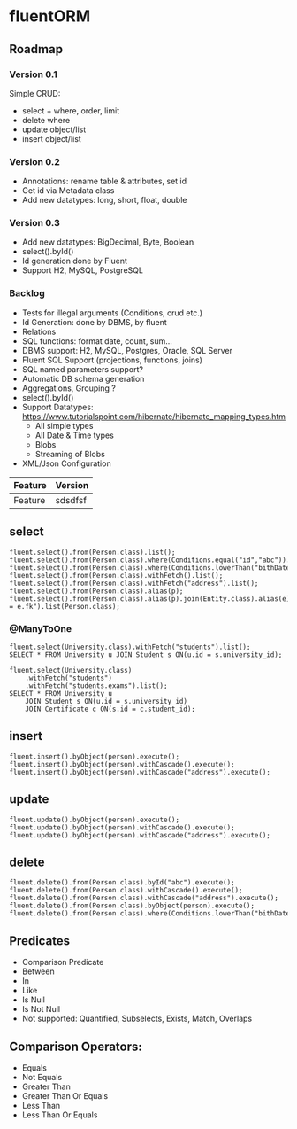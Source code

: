 # fluentORM

## Roadmap

### Version 0.1

Simple CRUD: 
* select + where, order, limit
* delete where
* update object/list
* insert object/list

### Version 0.2

* Annotations: rename table & attributes, set id
* Get id via Metadata class
* Add new datatypes: long, short, float, double


### Version 0.3

* Add new datatypes: BigDecimal, Byte, Boolean
* select().byId()
* Id generation done by Fluent
* Support H2, MySQL, PostgreSQL


### Backlog

* Tests for illegal arguments (Conditions, crud etc.)
* Id Generation: done by DBMS, by fluent
* Relations
* SQL functions: format date, count, sum...
* DBMS support: H2, MySQL, Postgres, Oracle, SQL Server
* Fluent SQL Support (projections, functions, joins)
* SQL named parameters support?
* Automatic DB schema generation
* Aggregations, Grouping ?
* select().byId() 
* Support Datatypes: https://www.tutorialspoint.com/hibernate/hibernate_mapping_types.htm
  * All simple types
  * All Date & Time types
  * Blobs
  * Streaming of Blobs
* XML/Json Configuration

| Feature   | Version   |
| ---       | ---     |
| Feature   |  sdsdfsf  |


## select

    fluent.select().from(Person.class).list();
    fluent.select().from(Person.class).where(Conditions.equal("id","abc")).uniqueResult();
    fluent.select().from(Person.class).where(Conditions.lowerThan("bithDate",dateTime)).list();
    fluent.select().from(Person.class).withFetch().list();
    fluent.select().from(Person.class).withFetch("address").list();
    fluent.select().from(Person.class).alias(p);
    fluent.select().from(Person.class).alias(p).join(Entity.class).alias(e).on("p.id = e.fk").list(Person.class);
    
### @ManyToOne
   
    fluent.select(University.class).withFetch("students").list();
    SELECT * FROM University u JOIN Student s ON(u.id = s.university_id);

    fluent.select(University.class)
        .withFetch("students")
        .withFetch("students.exams").list();
    SELECT * FROM University u 
        JOIN Student s ON(u.id = s.university_id)
        JOIN Certificate c ON(s.id = c.student_id);
    
    
## insert

    fluent.insert().byObject(person).execute();
    fluent.insert().byObject(person).withCascade().execute();
    fluent.insert().byObject(person).withCascade("address").execute();

## update

    fluent.update().byObject(person).execute();
    fluent.update().byObject(person).withCascade().execute();
    fluent.update().byObject(person).withCascade("address").execute();

## delete

    fluent.delete().from(Person.class).byId("abc").execute();
    fluent.delete().from(Person.class).withCascade().execute();
    fluent.delete().from(Person.class).withCascade("address").execute();
    fluent.delete().from(Person.class).byObject(person).execute();
    fluent.delete().from(Person.class).where(Conditions.lowerThan("bithDate",dateTime)).execute();


## Predicates
* Comparison Predicate
* Between
* In
* Like
* Is Null
* Is Not Null
* Not supported: Quantified, Subselects, Exists, Match, Overlaps

## Comparison Operators:
* Equals
* Not Equals
* Greater Than
* Greater Than Or Equals
* Less Than
* Less Than Or Equals





